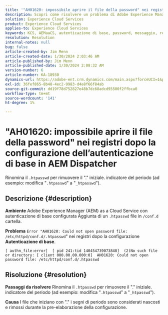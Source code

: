 ```yaml
---
title: '"AH01620: impossibile aprire il file della password" nei registri dopo la configurazione dell’autenticazione di base in AEM dispatcher'
description: Scopri come risolvere un problema di Adobe Experience Manager as a Cloud Service per cui, dopo aver configurato l’autenticazione di base, nei registri viene visualizzato l’errore "AH01620".
solution: Experience Cloud Services
product: Experience Cloud Services
applies-to: Experience Cloud Services
keywords: KCS, AEMaaCS, autenticazione di base, password, messaggio, registri, AEM, dispatcher, Adobe Experience Manager, AH01620, Risoluzione dei problemi
resolution: Resolution
internal-notes: null
bug: false
article-created-by: Jim Menn
article-created-date: 1/30/2024 2:03:46 AM
article-published-by: Jim Menn
article-published-date: 1/30/2024 2:08:32 AM
version-number: 6
article-number: KA-18930
dynamics-url: https://adobe-ent.crm.dynamics.com/main.aspx?forceUCI=1&pagetype=entityrecord&etn=knowledgearticle&id=77150dc9-13bf-ee11-9079-6045bd006268
exl-id: 36fef865-8b48-4ec2-9983-d4e8f66f84ab
source-git-commit: dd19f78d752827e48b7dc68adcd95500f2ffbca0
workflow-type: tm+mt
source-wordcount: '141'
ht-degree: 1%

---
```


# &quot;AH01620: impossibile aprire il file della password&quot; nei registri dopo la configurazione dell’autenticazione di base in AEM Dispatcher


Rinomina il `.htpasswd` per rimuovere il &quot;.&quot; iniziale. indicatore del periodo (ad esempio: modifica &quot;`.htpasswd`&quot; a &quot;`_htpasswd`&quot;).

## Descrizione {#description}


<b>Ambiente</b>
Adobe Experience Manager (AEM) as a Cloud Service con autenticazione di base configurata Aggiunta di un `.htpasswd` file in `/conf.d` cartella.

<b>Problema</b>
`Error "AH01620: Could not open password file: /etc/httpd/conf.d/.htpasswd`&quot; nei registri dopo la configurazione <b>Autenticazione di base</b>.


```
[ authn_file:error]  [ pid 241:tid 140454739073848]  (2)No such file or directory: [ client 000.00.00.000:0]  AH01620: Could not open password file: /etc/httpd/conf.d/.htpasswd
```





## Risoluzione {#resolution}


<b>Passaggi da risolvere</b>
Rinomina il `.htpasswd` per rimuovere il &quot;.&quot; iniziale. indicatore del periodo (ad esempio: modifica &quot;`.htpasswd`&quot; a &quot;`_htpasswd`&quot;).

<b>Causa</b>
I file che iniziano con &quot;.&quot; i segni di periodo sono considerati nascosti e rimossi durante la pre-elaborazione della configurazione.
